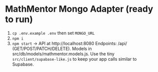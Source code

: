 # MathMentor Mongo Adapter (ready to run)
1) `cp .env.example .env` then set `MONGO_URL`
2) `npm i`
3) `npm start`  -> API at http://localhost:8080
Endpoints: /api/<collection> (GET/POST/PATCH/DELETE). Models in src/db/models/mathmentor.models.js.
Use the tiny `src/client/supabase-like.js` to keep your app calls similar to Supabase.
